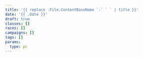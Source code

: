 ```yaml
---
title: '{{ replace .File.ContentBaseName `-` ` ` | title }}'
date: '{{ .Date }}'
draft: true
classes: []
races: []
campaigns: []
tags: []
params:
  type: pc
---
```


